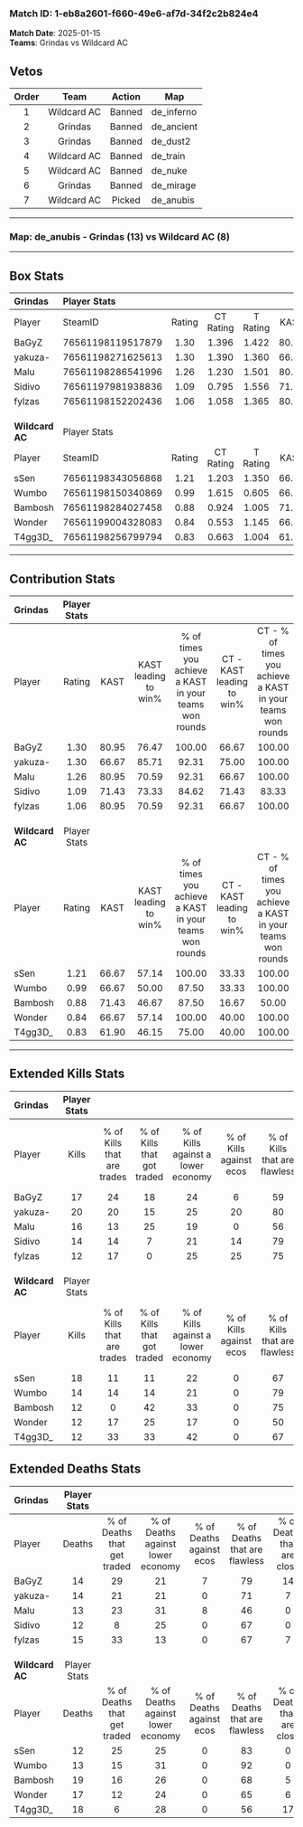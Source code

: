 ### Match ID: 1-eb8a2601-f660-49e6-af7d-34f2c2b824e4  
**Match Date**: 2025-01-15  
**Teams**: Grindas vs Wildcard AC  

## Vetos  

| Order | Team | Action | Map |
| :---: | :--: | :----: | --- |
| 1 | Wildcard AC | Banned | de_inferno |
| 2 | Grindas | Banned | de_ancient |
| 3 | Grindas | Banned | de_dust2 |
| 4 | Wildcard AC | Banned | de_train |
| 5 | Wildcard AC | Banned | de_nuke |
| 6 | Grindas | Banned | de_mirage |
| 7 | Wildcard AC | Picked | de_anubis |

---  

### **Map**: de_anubis - Grindas (13) vs Wildcard AC (8)  
---  

## Box Stats  

| **Grindas**     | Player Stats      |        |           |          |       |      |       |         |        |      |     |
| :- | :- | :-: | :-: | :-: | :-: | :-: | :-: | :-: | :-: | :-: | :-: |
| Player          | SteamID           | Rating | CT Rating | T Rating | KAST  | ADR  | Kills | Assists | Deaths | K/D  | HS% |
| BaGyZ           | 76561198119517879 |  1.30  |   1.396   |  1.422   | 80.95 | 88.0 |  17   |    4    |   14   | 1.21 | 23  |
| yakuza-         | 76561198271625613 |  1.30  |   1.390   |  1.360   | 66.67 | 84.6 |  20   |    3    |   14   | 1.43 | 75  |
| Malu            | 76561198286541996 |  1.26  |   1.230   |  1.501   | 80.95 | 82.1 |  16   |    4    |   13   | 1.23 | 56  |
| Sidivo          | 76561197981938836 |  1.09  |   0.795   |  1.556   | 71.43 | 67.7 |  14   |    5    |   12   | 1.17 | 64  |
| fylzas          | 76561198152202436 |  1.06  |   1.058   |  1.365   | 80.95 | 78.8 |  12   |    8    |   15   | 0.80 | 66  |
|                 |                   |        |           |          |       |      |       |         |        |      |     |
|                 |                   |        |           |          |       |      |       |         |        |      |     |
|                 |                   |        |           |          |       |      |       |         |        |      |     |
| **Wildcard AC** | Player Stats      |        |           |          |       |      |       |         |        |      |     |
| Player          | SteamID           | Rating | CT Rating | T Rating | KAST  | ADR  | Kills | Assists | Deaths | K/D  | HS% |
| sSen            | 76561198343056868 |  1.21  |   1.203   |  1.350   | 66.67 | 69.1 |  18   |    1    |   12   | 1.50 | 66  |
| Wumbo           | 76561198150340869 |  0.99  |   1.615   |  0.605   | 66.67 | 58.3 |  14   |    1    |   13   | 1.08 | 57  |
| Bambosh         | 76561198284027458 |  0.88  |   0.924   |  1.005   | 71.43 | 77.9 |  12   |    7    |   19   | 0.63 | 75  |
| Wonder          | 76561199004328083 |  0.84  |   0.553   |  1.145   | 66.67 | 66.8 |  12   |    3    |   17   | 0.71 | 66  |
| T4gg3D_         | 76561198256799794 |  0.83  |   0.663   |  1.004   | 61.90 | 78.8 |  12   |    6    |   18   | 0.67 | 75  |
---  

## Contribution Stats  

| **Grindas**     | Player Stats |       |                      |                                                        |                           |                                                             |                          |                                                            |
| :- | :-: | :-: | :-: | :-: | :-: | :-: | :-: | :-: |
| Player          |    Rating    | KAST  | KAST leading to win% | % of times you achieve a KAST in your teams won rounds | CT - KAST leading to win% | CT - % of times you achieve a KAST in your teams won rounds | T - KAST leading to win% | T - % of times you achieve a KAST in your teams won rounds |
| BaGyZ           |     1.30     | 80.95 |        76.47         |                         100.00                         |           66.67           |                           100.00                            |          87.50           |                           100.00                           |
| yakuza-         |     1.30     | 66.67 |        85.71         |                         92.31                          |           75.00           |                           100.00                            |          100.00          |                           85.71                            |
| Malu            |     1.26     | 80.95 |        70.59         |                         92.31                          |           66.67           |                           100.00                            |          75.00           |                           85.71                            |
| Sidivo          |     1.09     | 71.43 |        73.33         |                         84.62                          |           71.43           |                            83.33                            |          75.00           |                           85.71                            |
| fylzas          |     1.06     | 80.95 |        70.59         |                         92.31                          |           66.67           |                           100.00                            |          75.00           |                           85.71                            |
|                 |              |       |                      |                                                        |                           |                                                             |                          |                                                            |
|                 |              |       |                      |                                                        |                           |                                                             |                          |                                                            |
|                 |              |       |                      |                                                        |                           |                                                             |                          |                                                            |
| **Wildcard AC** | Player Stats |       |                      |                                                        |                           |                                                             |                          |                                                            |
| Player          |    Rating    | KAST  | KAST leading to win% | % of times you achieve a KAST in your teams won rounds | CT - KAST leading to win% | CT - % of times you achieve a KAST in your teams won rounds | T - KAST leading to win% | T - % of times you achieve a KAST in your teams won rounds |
| sSen            |     1.21     | 66.67 |        57.14         |                         100.00                         |           33.33           |                           100.00                            |          75.00           |                           100.00                           |
| Wumbo           |     0.99     | 66.67 |        50.00         |                         87.50                          |           33.33           |                           100.00                            |          62.50           |                           83.33                            |
| Bambosh         |     0.88     | 71.43 |        46.67         |                         87.50                          |           16.67           |                            50.00                            |          66.67           |                           100.00                           |
| Wonder          |     0.84     | 66.67 |        57.14         |                         100.00                         |           40.00           |                           100.00                            |          66.67           |                           100.00                           |
| T4gg3D_         |     0.83     | 61.90 |        46.15         |                         75.00                          |           40.00           |                           100.00                            |          50.00           |                           66.67                            |
---  

## Extended Kills Stats  

| **Grindas**     | Player Stats |                            |                            |                                    |                         |                              |                                 |                                       |                    |           |
| :- | :-: | :-: | :-: | :-: | :-: | :-: | :-: | :-: | :-: | :-: |
| Player          |    Kills     | % of Kills that are trades | % of Kills that got traded | % of Kills against a lower economy | % of Kills against ecos | % of Kills that are flawless | % of Kills that are close duels | % of Kills that are assisted by flash | Pistol Round Kills | AWP Kills |
| BaGyZ           |      17      |             24             |             18             |                 24                 |            6            |              59              |               12                |                   0                   |         8          |     0     |
| yakuza-         |      20      |             20             |             15             |                 25                 |           20            |              80              |                0                |                  10                   |         0          |     4     |
| Malu            |      16      |             13             |             25             |                 19                 |            0            |              56              |               13                |                   0                   |         0          |     1     |
| Sidivo          |      14      |             14             |             7              |                 21                 |           14            |              79              |                7                |                   0                   |         0          |     3     |
| fylzas          |      12      |             17             |             0              |                 25                 |           25            |              75              |                0                |                   8                   |         0          |     2     |
|                 |              |                            |                            |                                    |                         |                              |                                 |                                       |                    |           |
|                 |              |                            |                            |                                    |                         |                              |                                 |                                       |                    |           |
|                 |              |                            |                            |                                    |                         |                              |                                 |                                       |                    |           |
| **Wildcard AC** | Player Stats |                            |                            |                                    |                         |                              |                                 |                                       |                    |           |
| Player          |    Kills     | % of Kills that are trades | % of Kills that got traded | % of Kills against a lower economy | % of Kills against ecos | % of Kills that are flawless | % of Kills that are close duels | % of Kills that are assisted by flash | Pistol Round Kills | AWP Kills |
| sSen            |      18      |             11             |             11             |                 22                 |            0            |              67              |                0                |                   6                   |         0          |     0     |
| Wumbo           |      14      |             14             |             14             |                 21                 |            0            |              79              |                0                |                   7                   |         7          |     1     |
| Bambosh         |      12      |             0              |             42             |                 33                 |            0            |              75              |               17                |                   8                   |         0          |     1     |
| Wonder          |      12      |             17             |             25             |                 17                 |            0            |              50              |                8                |                   0                   |         0          |     0     |
| T4gg3D_         |      12      |             33             |             33             |                 42                 |            0            |              67              |                8                |                   0                   |         0          |     3     |
## Extended Deaths Stats  

| **Grindas**     | Player Stats |                             |                                   |                          |                               |                            |                           |               |
| :- | :-: | :-: | :-: | :-: | :-: | :-: | :-: | :-: |
| Player          |    Deaths    | % of Deaths that get traded | % of Deaths against lower economy | % of Deaths against ecos | % of Deaths that are flawless | % of Deaths that are close | % of Deaths while blinded | Deaths to AWP |
| BaGyZ           |      14      |             29              |                21                 |            7             |              79               |             14             |             0             |       1       |
| yakuza-         |      14      |             21              |                21                 |            0             |              71               |             7              |             7             |       1       |
| Malu            |      13      |             23              |                31                 |            8             |              46               |             0              |             0             |       1       |
| Sidivo          |      12      |              8              |                25                 |            0             |              67               |             0              |             0             |       1       |
| fylzas          |      15      |             33              |                13                 |            0             |              67               |             7              |            13             |       3       |
|                 |              |                             |                                   |                          |                               |                            |                           |               |
|                 |              |                             |                                   |                          |                               |                            |                           |               |
|                 |              |                             |                                   |                          |                               |                            |                           |               |
| **Wildcard AC** | Player Stats |                             |                                   |                          |                               |                            |                           |               |
| Player          |    Deaths    | % of Deaths that get traded | % of Deaths against lower economy | % of Deaths against ecos | % of Deaths that are flawless | % of Deaths that are close | % of Deaths while blinded | Deaths to AWP |
| sSen            |      12      |             25              |                25                 |            0             |              83               |             0              |             8             |       1       |
| Wumbo           |      13      |             15              |                31                 |            0             |              92               |             0              |             0             |       1       |
| Bambosh         |      19      |             16              |                26                 |            0             |              68               |             5              |             0             |       4       |
| Wonder          |      17      |             12              |                24                 |            0             |              65               |             6              |             6             |       1       |
| T4gg3D_         |      18      |              6              |                28                 |            0             |              56               |             17             |             6             |       1       |
